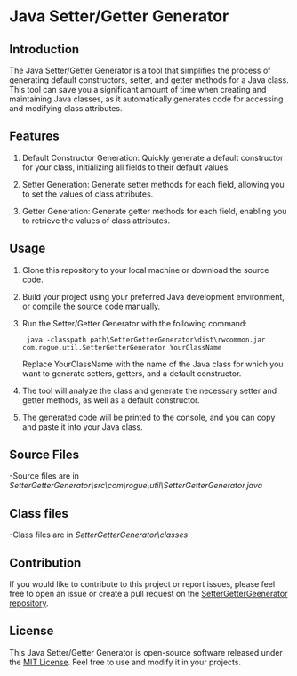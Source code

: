 
# Java Setter/Getter Generator

## Introduction
The Java Setter/Getter Generator is a tool that simplifies the process of generating default constructors, setter, and getter methods for a Java class. This tool can save you a significant amount of time when creating and maintaining Java classes, as it automatically generates code for accessing and modifying class attributes.

## Features
1. Default Constructor Generation: Quickly generate a default constructor for your class, initializing all fields to their default values.

2. Setter Generation: Generate setter methods for each field, allowing you to set the values of class attributes.

3. Getter Generation: Generate getter methods for each field, enabling you to retrieve the values of class attributes.

## Usage
1. Clone this repository to your local machine or download the source code.

2. Build your project using your preferred Java development environment, or compile the source code manually.

3. Run the Setter/Getter Generator with the following command:
   
        java -classpath path\SetterGetterGenerator\dist\rwcommon.jar com.rogue.util.SetterGetterGenerator YourClassName
   Replace YourClassName with the name of the Java class for which you want to generate setters, getters, and a default constructor.

4. The tool will analyze the class and generate the necessary setter and getter methods, as well as a default constructor.

5. The generated code will be printed to the console, and you can copy and paste it into your Java class.

## Source Files
-Source files are in *SetterGetterGenerator\src\com\rogue\util\SetterGetterGenerator.java*
## Class files
-Class files are in *SetterGetterGenerator\classes*

## Contribution
If you would like to contribute to this project or report issues, please feel free to open an issue or create a pull request on the [SetterGetterGeenerator repository](https://github.com/RogueWarrior34/SetterGetterGenerator/blob/main/LICENSE).

## License
This Java Setter/Getter Generator is open-source software released under the [MIT License](https://github.com/RogueWarrior34/SetterGetterGenerator/blob/main/LICENSE). Feel free to use and modify it in your projects.
